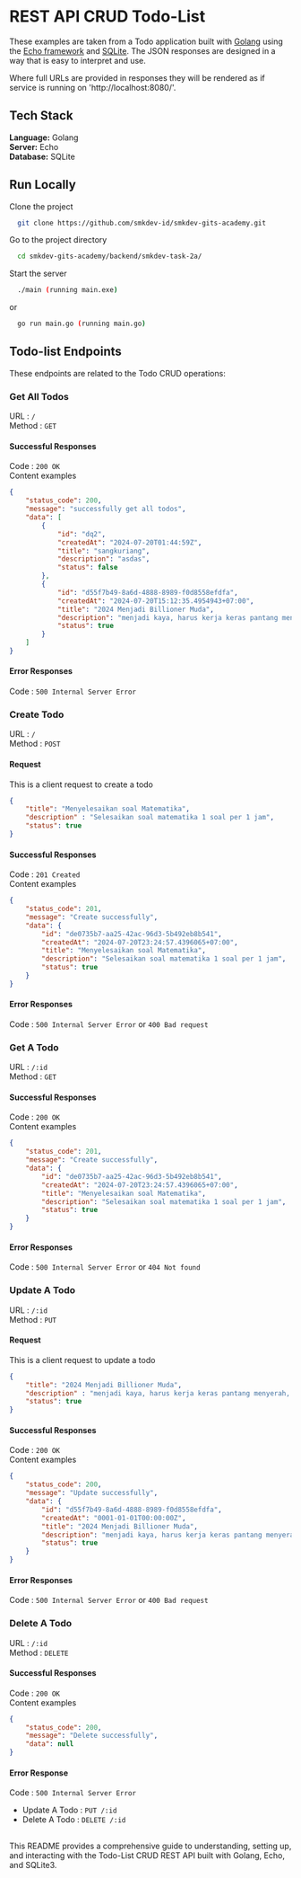 # REST API CRUD Todo-List

These examples are taken from a Todo application built with [Golang](https://go.dev/) using the [Echo framework](github.com/labstack/echo/v4) and [SQLite](https://www.sqlite.org/). The JSON responses are designed in a way that is easy to interpret and use.

Where full URLs are provided in responses they will be rendered as if service
is running on 'http://localhost:8080/'.

## Tech Stack

**Language:** Golang \
**Server:** Echo \
**Database:** SQLite


## Run Locally

Clone the project

```bash
  git clone https://github.com/smkdev-id/smkdev-gits-academy.git
```

Go to the project directory

```bash
  cd smkdev-gits-academy/backend/smkdev-task-2a/
```

Start the server

```bash
  ./main (running main.exe)
```
or

```bash
  go run main.go (running main.go)
```

## Todo-list Endpoints

These endpoints are related to the Todo CRUD operations:

### Get All Todos 

URL : `/` \
Method : `GET`
#### Successful Responses 

Code : `200 OK` \
Content examples 

```json
{
    "status_code": 200,
    "message": "successfully get all todos",
    "data": [
        {
            "id": "dq2",
            "createdAt": "2024-07-20T01:44:59Z",
            "title": "sangkuriang",
            "description": "asdas",
            "status": false
        },
        {
            "id": "d55f7b49-8a6d-4888-8989-f0d8558efdfa",
            "createdAt": "2024-07-20T15:12:35.4954943+07:00",
            "title": "2024 Menjadi Billioner Muda",
            "description": "menjadi kaya, harus kerja keras pantang menyerah, serta tawakal rajin ibadah",
            "status": true
        }
    ]
}
```
#### Error Responses 
Code : `500 Internal Server Error`



### Create Todo

URL : `/` \
Method : `POST`
#### Request
This is a client request to create a todo
```json
{
    "title": "Menyelesaikan soal Matematika",
    "description" : "Selesaikan soal matematika 1 soal per 1 jam",
    "status": true
}
```
#### Successful Responses 

Code : `201 Created` \
Content examples 

```json
{
    "status_code": 201,
    "message": "Create successfully",
    "data": {
        "id": "de0735b7-aa25-42ac-96d3-5b492eb8b541",
        "createdAt": "2024-07-20T23:24:57.4396065+07:00",
        "title": "Menyelesaikan soal Matematika",
        "description": "Selesaikan soal matematika 1 soal per 1 jam",
        "status": true
    }
}
```
#### Error Responses 
Code : `500 Internal Server Error` or `400 Bad request`

### Get A Todo

URL : `/:id` \
Method : `GET`

#### Successful Responses 

Code : `200 OK` \
Content examples 

```json
{
    "status_code": 201,
    "message": "Create successfully",
    "data": {
        "id": "de0735b7-aa25-42ac-96d3-5b492eb8b541",
        "createdAt": "2024-07-20T23:24:57.4396065+07:00",
        "title": "Menyelesaikan soal Matematika",
        "description": "Selesaikan soal matematika 1 soal per 1 jam",
        "status": true
    }
}
```
#### Error Responses 
Code : `500 Internal Server Error` or `404 Not found`

### Update A Todo

URL : `/:id` \
Method : `PUT`
#### Request
This is a client request to update a todo
```json
{
    "title": "2024 Menjadi Billioner Muda",
    "description" : "menjadi kaya, harus kerja keras pantang menyerah, serta tawakal rajin ibadah",
    "status": true
}
```
#### Successful Responses 

Code : `200 OK` \
Content examples 

```json
{
    "status_code": 200,
    "message": "Update successfully",
    "data": {
        "id": "d55f7b49-8a6d-4888-8989-f0d8558efdfa",
        "createdAt": "0001-01-01T00:00:00Z",
        "title": "2024 Menjadi Billioner Muda",
        "description": "menjadi kaya, harus kerja keras pantang menyerah, serta tawakal rajin ibadah",
        "status": true
    }
}
```
#### Error Responses 
Code : `500 Internal Server Error` or `400 Bad request`

### Delete A Todo

URL : `/:id` \
Method : `DELETE`

#### Successful Responses 

Code : `200 OK` \
Content examples 

```json
{
    "status_code": 200,
    "message": "Delete successfully",
    "data": null
}
```
#### Error Response 
Code : `500 Internal Server Error`





* Update A Todo : `PUT /:id`
* Delete A Todo : `DELETE /:id`
## 

This README provides a comprehensive guide to understanding, setting up, and interacting with the Todo-List CRUD REST API built with Golang, Echo, and SQLite3.